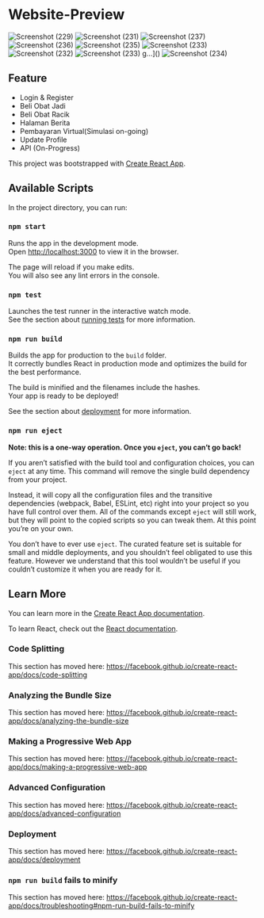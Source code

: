 # Website-Preview

![Screenshot (229)](https://user-images.githubusercontent.com/66938135/94887246-092aa400-04a0-11eb-8090-fd32a062ad25.png)
![Screenshot (231)](https://user-images.githubusercontent.com/66938135/94887371-5b6bc500-04a0-11eb-913f-9874ea90f7b3.png)
![Screenshot (237)](https://user-images.githubusercontent.com/66938135/94887380-5f97e280-04a0-11eb-9120-2dd88e8d0102.png)
![Screenshot (236)](https://user-images.githubusercontent.com/66938135/94887389-645c9680-04a0-11eb-9648-a2d9d3959d39.png)
![Screenshot (235)](https://user-images.githubusercontent.com/66938135/94887395-66bef080-04a0-11eb-91c3-76571ae4e563.png)
![Screenshot (233)](https://user-images.githubusercontent.com/66938135/94887468-95d56200-04a0-11eb-9919-ac83f37348d4.png)
![Screenshot (232)](https://user-images.githubusercontent.com/66938135/94887476-98d05280-04a0-11eb-8a11-6aeef0d38c92.png)
![Screenshot (233)](https://user-images.githubusercontent.com/66938135/94887510-adace600-04a0-11eb-9338-f7b55c8cf313.png)
g…]()
![Screenshot (234)](https://user-images.githubusercontent.com/66938135/94887545-ce753b80-04a0-11eb-8197-a3e4d862a86e.png)

## Feature
- Login & Register
- Beli Obat Jadi
- Beli Obat Racik
- Halaman Berita
- Pembayaran Virtual(Simulasi on-going)
- Update Profile
- API (On-Progress)



This project was bootstrapped with [Create React App](https://github.com/facebook/create-react-app).

## Available Scripts

In the project directory, you can run:

### `npm start`

Runs the app in the development mode.<br />
Open [http://localhost:3000](http://localhost:3000) to view it in the browser.

The page will reload if you make edits.<br />
You will also see any lint errors in the console.

### `npm test`

Launches the test runner in the interactive watch mode.<br />
See the section about [running tests](https://facebook.github.io/create-react-app/docs/running-tests) for more information.

### `npm run build`

Builds the app for production to the `build` folder.<br />
It correctly bundles React in production mode and optimizes the build for the best performance.

The build is minified and the filenames include the hashes.<br />
Your app is ready to be deployed!

See the section about [deployment](https://facebook.github.io/create-react-app/docs/deployment) for more information.

### `npm run eject`

**Note: this is a one-way operation. Once you `eject`, you can’t go back!**

If you aren’t satisfied with the build tool and configuration choices, you can `eject` at any time. This command will remove the single build dependency from your project.

Instead, it will copy all the configuration files and the transitive dependencies (webpack, Babel, ESLint, etc) right into your project so you have full control over them. All of the commands except `eject` will still work, but they will point to the copied scripts so you can tweak them. At this point you’re on your own.

You don’t have to ever use `eject`. The curated feature set is suitable for small and middle deployments, and you shouldn’t feel obligated to use this feature. However we understand that this tool wouldn’t be useful if you couldn’t customize it when you are ready for it.

## Learn More

You can learn more in the [Create React App documentation](https://facebook.github.io/create-react-app/docs/getting-started).

To learn React, check out the [React documentation](https://reactjs.org/).

### Code Splitting

This section has moved here: https://facebook.github.io/create-react-app/docs/code-splitting

### Analyzing the Bundle Size

This section has moved here: https://facebook.github.io/create-react-app/docs/analyzing-the-bundle-size

### Making a Progressive Web App

This section has moved here: https://facebook.github.io/create-react-app/docs/making-a-progressive-web-app

### Advanced Configuration

This section has moved here: https://facebook.github.io/create-react-app/docs/advanced-configuration

### Deployment

This section has moved here: https://facebook.github.io/create-react-app/docs/deployment

### `npm run build` fails to minify

This section has moved here: https://facebook.github.io/create-react-app/docs/troubleshooting#npm-run-build-fails-to-minify
